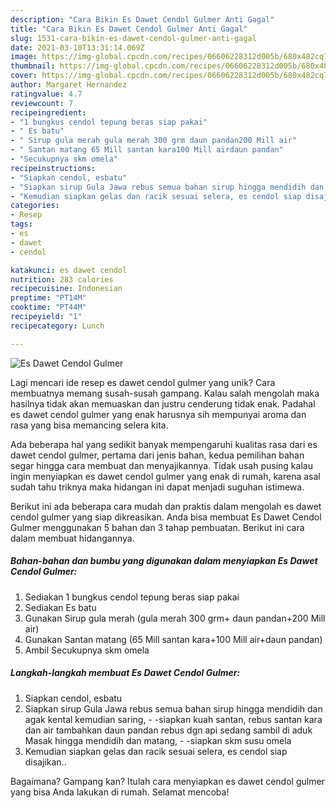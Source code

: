 ```yaml
---
description: "Cara Bikin Es Dawet Cendol Gulmer Anti Gagal"
title: "Cara Bikin Es Dawet Cendol Gulmer Anti Gagal"
slug: 1531-cara-bikin-es-dawet-cendol-gulmer-anti-gagal
date: 2021-03-10T13:31:14.069Z
image: https://img-global.cpcdn.com/recipes/06606228312d005b/680x482cq70/es-dawet-cendol-gulmer-foto-resep-utama.jpg
thumbnail: https://img-global.cpcdn.com/recipes/06606228312d005b/680x482cq70/es-dawet-cendol-gulmer-foto-resep-utama.jpg
cover: https://img-global.cpcdn.com/recipes/06606228312d005b/680x482cq70/es-dawet-cendol-gulmer-foto-resep-utama.jpg
author: Margaret Hernandez
ratingvalue: 4.7
reviewcount: 7
recipeingredient:
- "1 bungkus cendol tepung beras siap pakai"
- " Es batu"
- " Sirup gula merah gula merah 300 grm daun pandan200 Mill air"
- " Santan matang 65 Mill santan kara100 Mill airdaun pandan"
- "Secukupnya skm omela"
recipeinstructions:
- "Siapkan cendol, esbatu"
- "Siapkan sirup Gula Jawa rebus semua bahan sirup hingga mendidih dan agak kental kemudian saring,  -siapkan kuah santan, rebus santan kara dan air tambahkan daun pandan rebus dgn api sedang sambil di aduk Masak hingga mendidih dan matang,  -siapkan skm susu omela"
- "Kemudian siapkan gelas dan racik sesuai selera, es cendol siap disajikan.."
categories:
- Resep
tags:
- es
- dawet
- cendol

katakunci: es dawet cendol 
nutrition: 283 calories
recipecuisine: Indonesian
preptime: "PT14M"
cooktime: "PT44M"
recipeyield: "1"
recipecategory: Lunch

---
```



![Es Dawet Cendol Gulmer](https://img-global.cpcdn.com/recipes/06606228312d005b/680x482cq70/es-dawet-cendol-gulmer-foto-resep-utama.jpg)

Lagi mencari ide resep es dawet cendol gulmer yang unik? Cara membuatnya memang susah-susah gampang. Kalau salah mengolah maka hasilnya tidak akan memuaskan dan justru cenderung tidak enak. Padahal es dawet cendol gulmer yang enak harusnya sih mempunyai aroma dan rasa yang bisa memancing selera kita.



Ada beberapa hal yang sedikit banyak mempengaruhi kualitas rasa dari es dawet cendol gulmer, pertama dari jenis bahan, kedua pemilihan bahan segar hingga cara membuat dan menyajikannya. Tidak usah pusing kalau ingin menyiapkan es dawet cendol gulmer yang enak di rumah, karena asal sudah tahu triknya maka hidangan ini dapat menjadi suguhan istimewa.


Berikut ini ada beberapa cara mudah dan praktis dalam mengolah es dawet cendol gulmer yang siap dikreasikan. Anda bisa membuat Es Dawet Cendol Gulmer menggunakan 5 bahan dan 3 tahap pembuatan. Berikut ini cara dalam membuat hidangannya.

<!--inarticleads1-->

##### Bahan-bahan dan bumbu yang digunakan dalam menyiapkan Es Dawet Cendol Gulmer:

1. Sediakan 1 bungkus cendol tepung beras siap pakai
1. Sediakan  Es batu
1. Gunakan  Sirup gula merah (gula merah 300 grm+ daun pandan+200 Mill air)
1. Gunakan  Santan matang (65 Mill santan kara+100 Mill air+daun pandan)
1. Ambil Secukupnya skm omela




<!--inarticleads2-->

##### Langkah-langkah membuat Es Dawet Cendol Gulmer:

1. Siapkan cendol, esbatu
1. Siapkan sirup Gula Jawa rebus semua bahan sirup hingga mendidih dan agak kental kemudian saring,  - -siapkan kuah santan, rebus santan kara dan air tambahkan daun pandan rebus dgn api sedang sambil di aduk Masak hingga mendidih dan matang,  - -siapkan skm susu omela
1. Kemudian siapkan gelas dan racik sesuai selera, es cendol siap disajikan..




Bagaimana? Gampang kan? Itulah cara menyiapkan es dawet cendol gulmer yang bisa Anda lakukan di rumah. Selamat mencoba!
